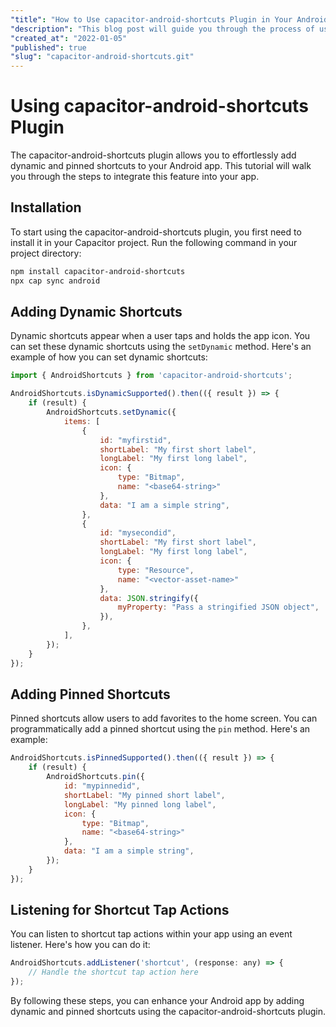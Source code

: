 ```yaml
---
"title": "How to Use capacitor-android-shortcuts Plugin in Your Android App"
"description": "This blog post will guide you through the process of using the capacitor-android-shortcuts plugin in your Android app to add dynamic and pinned shortcuts."
"created_at": "2022-01-05"
"published": true
"slug": "capacitor-android-shortcuts.git"
---
```


# Using capacitor-android-shortcuts Plugin

The capacitor-android-shortcuts plugin allows you to effortlessly add dynamic and pinned shortcuts to your Android app. This tutorial will walk you through the steps to integrate this feature into your app.

## Installation

To start using the capacitor-android-shortcuts plugin, you first need to install it in your Capacitor project. Run the following command in your project directory:

```bash
npm install capacitor-android-shortcuts
npx cap sync android
```

## Adding Dynamic Shortcuts

Dynamic shortcuts appear when a user taps and holds the app icon. You can set these dynamic shortcuts using the `setDynamic` method. Here's an example of how you can set dynamic shortcuts:

```javascript
import { AndroidShortcuts } from 'capacitor-android-shortcuts';

AndroidShortcuts.isDynamicSupported().then(({ result }) => {
    if (result) {
        AndroidShortcuts.setDynamic({
            items: [
                {
                    id: "myfirstid",
                    shortLabel: "My first short label",
                    longLabel: "My first long label",
                    icon: {
                        type: "Bitmap",
                        name: "<base64-string>"
                    },
                    data: "I am a simple string",
                },
                {
                    id: "mysecondid",
                    shortLabel: "My first short label",
                    longLabel: "My first long label",
                    icon: {
                        type: "Resource",
                        name: "<vector-asset-name>"
                    },
                    data: JSON.stringify({
                        myProperty: "Pass a stringified JSON object",
                    }),
                },
            ],
        });
    }
});
```

## Adding Pinned Shortcuts

Pinned shortcuts allow users to add favorites to the home screen. You can programmatically add a pinned shortcut using the `pin` method. Here's an example:

```javascript
AndroidShortcuts.isPinnedSupported().then(({ result }) => {
    if (result) {
        AndroidShortcuts.pin({
            id: "mypinnedid",
            shortLabel: "My pinned short label",
            longLabel: "My pinned long label",
            icon: {
                type: "Bitmap",
                name: "<base64-string>"
            },
            data: "I am a simple string",
        });
    }
});
```

## Listening for Shortcut Tap Actions

You can listen to shortcut tap actions within your app using an event listener. Here's how you can do it:

```javascript
AndroidShortcuts.addListener('shortcut', (response: any) => {
    // Handle the shortcut tap action here
});
```

By following these steps, you can enhance your Android app by adding dynamic and pinned shortcuts using the capacitor-android-shortcuts plugin.
```